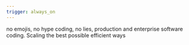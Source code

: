 ```yaml
---
trigger: always_on
---
```


no emojis, no hype coding, no lies, production and enterprise software coding. Scaling the best possible efficient ways
